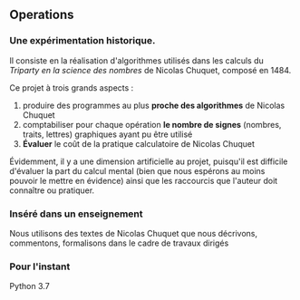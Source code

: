 ## Operations


### Une expérimentation historique. 

Il consiste en la réalisation d'algorithmes utilisés dans les calculs du _Triparty en la science des nombres_ de Nicolas Chuquet, composé en 1484. 

Ce projet à trois grands aspects : 
1. produire des programmes au plus **proche des algorithmes** de Nicolas Chuquet 
2. comptabiliser pour chaque opération **le nombre de signes** (nombres, traits, lettres) graphiques ayant pu être utilisé 
3. **Évaluer** le coût de la pratique calculatoire de Nicolas Chuquet 



Évidemment, il y a une dimension artificielle au projet, puisqu'il est difficile d'évaluer la part du calcul mental (bien que nous espérons au moins pouvoir le mettre en évidence) ainsi que les raccourcis que l'auteur doit connaître ou pratiquer.


### Inséré dans un enseignement
Nous utilisons des textes de Nicolas Chuquet que nous décrivons, commentons, formalisons dans le cadre de travaux dirigés 



### Pour l'instant 






Python 3.7
